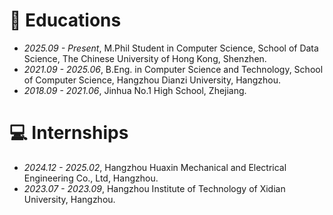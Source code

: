 
# 📖 Educations
- *2025.09 - Present*, M.Phil Student in Computer Science, School of Data Science, The Chinese University of Hong Kong, Shenzhen.
- *2021.09 - 2025.06*, B.Eng. in Computer Science and Technology, School of Computer Science, Hangzhou Dianzi University, Hangzhou.
- *2018.09 - 2021.06*, Jinhua No.1 High School, Zhejiang.

# 💻 Internships
- *2024.12 - 2025.02*, Hangzhou Huaxin Mechanical and Electrical Engineering Co., Ltd, Hangzhou.
- *2023.07 - 2023.09*, Hangzhou Institute of Technology of Xidian University, Hangzhou.
